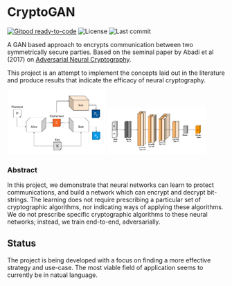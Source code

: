 # CryptoGAN

[![Gitpod ready-to-code](https://img.shields.io/badge/Gitpod-ready--to--code-blue?logo=gitpod)](https://gitpod.io/#https://github.com/zrthxn/CryptoGAN)
![License](https://img.shields.io/github/license/zrthxn/cryptogan)
![Last commit](https://img.shields.io/github/last-commit/zrthxn/cryptogan)

A GAN based approach to encrypts communication between two symmetrically secure parties.
Based on the seminal paper by Abadi et al (2017) on [Adversarial Neural Cryptography](https://arxiv.org/pdf/1610.06918.pdf).

This project is an attempt to implement the concepts laid out in the literature and produce results that indicate the efficacy of neural cryptography.

<img src="./docs/ref/anc.png" width="45%">
<img src="./docs/ref/anclayers.png" width="45%">

### Abstract
In this project, we demonstrate that neural networks can learn to protect communications, 
and build a network which can encrypt and decrypt bit-strings.
The learning does not require prescribing a particular set of cryptographic algorithms, 
nor indicating ways of applying these algorithms. We do not prescribe specific cryptographic 
algorithms to these neural networks; instead, we train end-to-end, adversarially. 

## Status
The project is being developed with a focus on finding a more effective strategy and use-case.
The most viable field of application seems to currently be in natual language. 